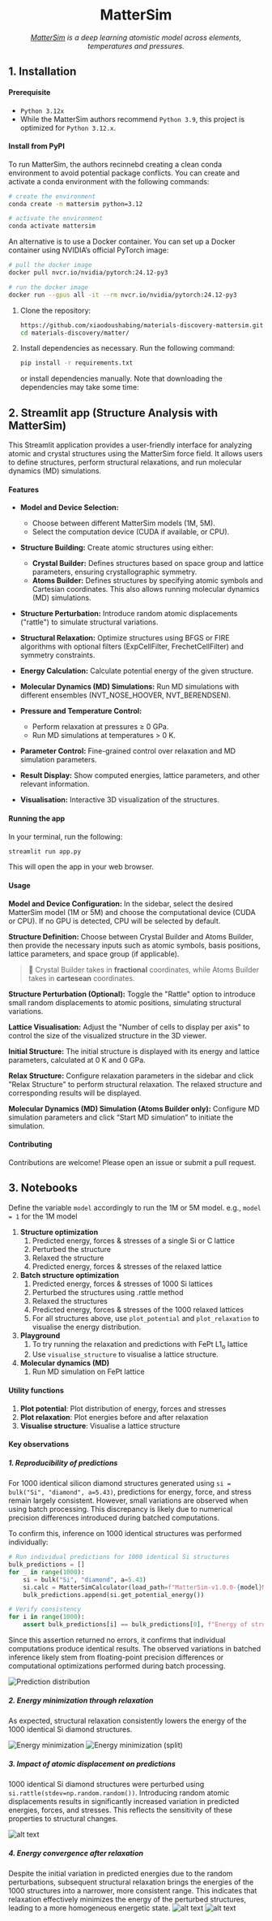 <div style="text-align: center">
<h1 style="text-align: center;">MatterSim</h1>

*[MatterSim](https://github.com/microsoft/mattersim/tree/main?tab=readme-ov-file#----) is a deep learning atomistic model across elements, temperatures and pressures.*
</div>

## 1. Installation

#### Prerequisite
- `Python 3.12x`
- While the MatterSim authors recommend `Python 3.9`, this project is optimized for `Python 3.12.x`.

#### Install from PyPI
To run MatterSim, the authors recinnebd creating a clean conda environment to avoid potential package conflicts. You can create and activate a conda environment with the following commands:
   ```bash
   # create the environment
   conda create -n mattersim python=3.12

   # activate the environment
   conda activate mattersim
```

An alternative is to use a Docker container. You can set up a Docker container using NVIDIA’s official PyTorch image:
   ```bash
   # pull the docker image
   docker pull nvcr.io/nvidia/pytorch:24.12-py3

   # run the docker image
   docker run --gpus all -it --rm nvcr.io/nvidia/pytorch:24.12-py3
   ```
1. Clone the repository:
   ```bash
   https://github.com/xiaodoushabing/materials-discovery-mattersim.git
   cd materials-discovery/matter/
   ```
2. Install dependencies as necessary. Run the following command:
   ```bash
   pip install -r requirements.txt
   ```
   or install dependencies manually. Note that downloading the dependencies may take some time:
   
## 2. Streamlit app (Structure Analysis with MatterSim)

This Streamlit application provides a user-friendly interface for analyzing atomic and crystal structures using the MatterSim force field.  It allows users to define structures, perform structural relaxations, and run molecular dynamics (MD) simulations.

#### Features

* **Model and Device Selection:**
  * Choose between different MatterSim models (1M, 5M).
  * Select the computation device (CUDA if available, or CPU).
* **Structure Building:** Create atomic structures using either:
    * **Crystal Builder:** Defines structures based on space group and lattice parameters, ensuring crystallographic symmetry.
    * **Atoms Builder:** Defines structures by specifying atomic symbols and Cartesian coordinates. This also allows running molecular dynamics (MD) simulations.
* **Structure Perturbation:** Introduce random atomic displacements ("rattle") to simulate structural variations.
* **Structural Relaxation:** Optimize structures using BFGS or FIRE algorithms with optional filters (ExpCellFilter, FrechetCellFilter) and symmetry constraints.
* **Energy Calculation:** Calculate potential energy of the given structure.
* **Molecular Dynamics (MD) Simulations:** Run MD simulations with different ensembles (NVT_NOSE_HOOVER, NVT_BERENDSEN).
* **Pressure and Temperature Control:**
  * Perform relaxation at pressures ≥ 0 GPa.
  * Run MD simulations at temperatures > 0 K.

* **Parameter Control:**  Fine-grained control over relaxation and MD simulation parameters.
* **Result Display:** Show computed energies, lattice parameters, and other relevant information.
* **Visualisation:** Interactive 3D visualization of the structures.

#### Running the app

In your terminal, run the following:
   ```bash
   streamlit run app.py
   ```
This will open the app in your web browser.

#### Usage
**Model and Device Configuration:** In the sidebar, select the desired MatterSim model (1M or 5M) and choose the computational device (CUDA or CPU). If no GPU is detected, CPU will be selected by default.

**Structure Definition:** Choose between Crystal Builder and Atoms Builder, then provide the necessary inputs such as atomic symbols, basis positions, lattice parameters, and space group (if applicable).

> 🚨 Crystal Builder takes in **fractional** coordinates, while Atoms Builder takes in **cartesean** coordinates.

**Structure Perturbation (Optional):** Toggle the "Rattle" option to introduce small random displacements to atomic positions, simulating structural variations.

**Lattice Visualisation:** Adjust the "Number of cells to display per axis" to control the size of the visualized structure in the 3D viewer.

**Initial Structure:** The initial structure is displayed with its energy and lattice parameters, calculated at 0 K and 0 GPa.

**Relax Structure:** Configure relaxation parameters in the sidebar and click "Relax Structure" to perform structural relaxation. The relaxed structure and corresponding results will be displayed.

**Molecular Dynamics (MD) Simulation (Atoms Builder only):** Configure MD simulation parameters and click “Start MD simulation” to initiate the simulation.

#### Contributing
Contributions are welcome! Please open an issue or submit a pull request.

## 3. Notebooks
Define the variable `model` accordingly to run the 1M or 5M model. e.g., `model = 1` for the 1M model
1. **Structure optimization**
   1. Predicted energy, forces & stresses of a single Si or C lattice
   2. Perturbed the structure
   3. Relaxed the structure
   4. Predicted energy, forces & stresses of the relaxed lattice
2. **Batch structure optimization**
   1. Predicted energy, forces & stresses of 1000 Si lattices
   2. Perturbed the structures using .rattle method
   3. Relaxed the structures
   4. Predicted energy, forces & stresses of the 1000 relaxed lattices
   5. For all structures above, use `plot_potential` and `plot_relaxation` to visualise the energy distribution.
3. **Playground**
   1. To try running the relaxation and predictions with FePt L1<sub>o</sub> lattice
   2. Use `visualise_structure` to visualise a lattice structure.
4. **Molecular dynamics (MD)**
   1. Run MD simulation on FePt lattice

#### Utility functions
1. **Plot potential**: Plot distribution of energy, forces and stresses
2. **Plot relaxation**: Plot energies before and after relaxation
3. **Visualise structure**: Visualise a lattice structure

#### Key observations

##### 1. Reproducibility of predictions

For 1000 identical silicon diamond structures generated using `si = bulk("Si", "diamond", a=5.43)`, predictions for energy, force, and stress remain largely consistent. However, small variations are observed when using batch processing. This discrepancy is likely due to numerical precision differences introduced during batched computations.

To confirm this, inference on 1000 identical structures was performed individually:
```python
# Run individual predictions for 1000 identical Si structures
bulk_predictions = []
for _ in range(1000):
    si = bulk("Si", "diamond", a=5.43)
    si.calc = MatterSimCalculator(load_path=f"MatterSim-v1.0.0-{model}M.pth", device=device)
    bulk_predictions.append(si.get_potential_energy())

# Verify consistency
for i in range(1000):
    assert bulk_predictions[i] == bulk_predictions[0], f"Energy of structure {i} is different: {bulk_predictions[i]}!"
```
Since this assertion returned no errors, it confirms that individual computations produce identical results. The observed variations in batched inference likely stem from floating-point precision differences or computational optimizations performed during batch processing.

![Prediction distribution](./plots/image.png)

##### 2. Energy minimization through relaxation
As expected, structural relaxation consistently lowers the energy of the 1000 identical Si diamond structures.

![Energy minimization](./plots/image-1.png)
![Energy minimization (split)](./plots/image-2.png)

##### 3. Impact of atomic displacement on predictions
1000 identical Si diamond structures were perturbed using `si.rattle(stdev=np.random.random())`. Introducing random atomic displacements results in significantly increased variation in predicted energies, forces, and stresses.  This reflects the sensitivity of these properties to structural changes.

![alt text](./plots/image-3.png)

##### 4. Energy convergence after relaxation
Despite the initial variation in predicted energies due to the random perturbations, subsequent structural relaxation brings the energies of the 1000 structures into a narrower, more consistent range.  This indicates that relaxation effectively minimizes the energy of the perturbed structures, leading to a more homogeneous energetic state.
![alt text](./plots/image-5.png)
![alt text](./plots/image-4.png)
